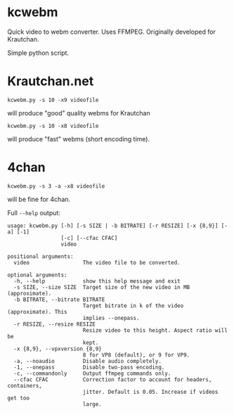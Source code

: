 # kcwebm
Quick video to webm converter. Uses FFMPEG. Originally developed for Krautchan.

Simple python script.

# Krautchan.net

```
kcwebm.py -s 10 -x9 videofile
```

will produce "good" quality webms for Krautchan

```
kcwebm.py -s 10 -x8 videofile
```

will produce "fast" webms (short encoding time).

# 4chan

```
kcwebm.py -s 3 -a -x8 videofile
```

will be fine for 4chan.


Full ```--help``` output:

```
usage: kcwebm.py [-h] [-s SIZE | -b BITRATE] [-r RESIZE] [-x {8,9}] [-a] [-1]
                 [-c] [--cfac CFAC]
                 video

positional arguments:
  video                 The video file to be converted.

optional arguments:
  -h, --help            show this help message and exit
  -s SIZE, --size SIZE  Target size of the new video in MB (approximate).
  -b BITRATE, --bitrate BITRATE
                        Target bitrate in k of the video (approximate). This
                        implies --onepass.
  -r RESIZE, --resize RESIZE
                        Resize video to this height. Aspect ratio will be
                        kept.
  -x {8,9}, --vpxversion {8,9}
                        8 for VP8 (default), or 9 for VP9.
  -a, --noaudio         Disable audio completely.
  -1, --onepass         Disable two-pass encoding.
  -c, --commandonly     Output ffmpeg commands only.
  --cfac CFAC           Correction factor to account for headers, containers,
                        jitter. Default is 0.05. Increase if videos get too
                        large.
```
